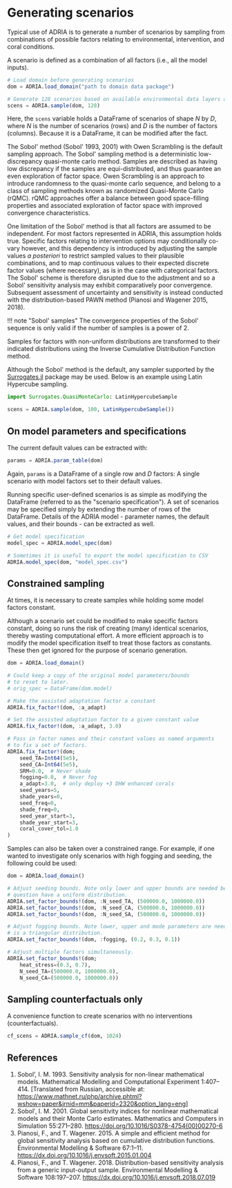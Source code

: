 # Generating scenarios

Typical use of ADRIA is to generate a number of scenarios by sampling from combinations of
possible factors relating to environmental, intervention, and coral conditions.

A scenario is defined as a combination of all factors (i.e., all the model inputs).

```julia
# Load domain before generating scenarios
dom = ADRIA.load_domain("path to domain data package")

# Generate 128 scenarios based on available environmental data layers and model parameters
scens = ADRIA.sample(dom, 128)
```

Here, the `scens` variable holds a DataFrame of scenarios of shape $N$ by $D$, where
$N$ is the number of scenarios (rows) and $D$ is the number of factors (columns).
Because it is a DataFrame, it can be modified after the fact.

The Sobol' method (Sobol' 1993, 2001) with Owen Scrambling is the default sampling approach.
The Sobol' sampling method is a deterministic low-discrepancy quasi-monte carlo method.
Samples are described as having low discrepancy if the samples are equi-distributed, and
thus guarantee an even exploration of factor space. Owen Scrambling is an approach to
introduce randomness to the quasi-monte carlo sequence, and belong to a class of sampling
methods known as randomized Quasi-Monte Carlo (rQMC). rQMC approaches offer a balance
between good space-filling properties and associated exploration of factor space with
improved convergence characteristics.

One limitation of the Sobol' method is that all factors are assumed to be independent.
For most factors represented in ADRIA, this assumption holds true. Specific factors relating
to intervention options may conditionally co-vary however, and this dependency is introduced
by adjusting the sample values _a posteriori_ to restrict sampled values to their plausible
combinations, and to map continuous values to their expected discrete factor
values (where necessary), as is in the case with categorical factors. The Sobol'
scheme is therefore disrupted due to the adjustment and so a Sobol' sensitivity
analysis may exhibit comparatively poor convergence. Subsequent assessment of
uncertainty and sensitivity is instead conducted with the distribution-based
PAWN method (Pianosi and Wagener 2015, 2018).

!!! note "Sobol' samples"
    The convergence properties of the Sobol' sequence is only valid if the number of
    samples is a power of 2.

Samples for factors with non-uniform distributions are transformed to their indicated
distributions using the Inverse Cumulative Distribution Function method.

Although the Sobol' method is the default, any sampler supported by the
[Surrogates.jl](https://github.com/SciML/Surrogates.jl) package may be used.
Below is an example using Latin Hypercube sampling.

```julia
import Surrogates.QuasiMonteCarlo: LatinHypercubeSample

scens = ADRIA.sample(dom, 100, LatinHypercubeSample())
```

## On model parameters and specifications

The current default values can be extracted with:

```julia
params = ADRIA.param_table(dom)
```

Again, `params` is a DataFrame of a single row and $D$ factors:
A single scenario with model factors set to their default values.

Running specific user-defined scenarios is as simple as modifying the DataFrame
(referred to as the "scenario specification"). A set of scenarios may be specified
simply by extending the number of rows of the DataFrame. Details of the ADRIA
model - parameter names, the default values, and their bounds - can be extracted
as well.

```julia
# Get model specification
model_spec = ADRIA.model_spec(dom)

# Sometimes it is useful to export the model specification to CSV
ADRIA.model_spec(dom, "model_spec.csv")
```

## Constrained sampling

At times, it is necessary to create samples while holding some model factors constant.

Although a scenario set could be modified to make specific factors constant, doing so
runs the risk of creating (many) identical scenarios, thereby wasting computational
effort. A more efficient approach is to modify the model specification itself to treat
those factors as constants. These then get ignored for the purpose of scenario
generation.

```julia
dom = ADRIA.load_domain()

# Could keep a copy of the original model parameters/bounds
# to reset to later.
# orig_spec = DataFrame(dom.model)

# Make the assisted adaptation factor a constant
ADRIA.fix_factor!(dom, :a_adapt)

# Set the assisted adaptation factor to a given constant value
ADRIA.fix_factor!(dom, :a_adapt, 3.0)

# Pass in factor names and their constant values as named arguments
# to fix a set of factors.
ADRIA.fix_factor!(dom;
    seed_TA=Int64(5e5),
    seed_CA=Int64(5e5),
    SRM=0.0,  # Never shade
    fogging=0.0,  # Never fog
    a_adapt=3.0,  # only deploy +3 DHW enhanced corals
    seed_years=5,
    shade_years=0,
    seed_freq=0,
    shade_freq=0,
    seed_year_start=3,
    shade_year_start=3,
    coral_cover_tol=1.0
)
```

Samples can also be taken over a constrained range. For example, if one wanted to investigate only
scenarios with high fogging and seeding, the following could be used:

```julia
dom = ADRIA.load_domain()

# Adjust seeding bounds. Note only lower and upper bounds are needed because the factors in
# question have a uniform distribution.
ADRIA.set_factor_bounds!(dom, :N_seed_TA, (500000.0, 1000000.0))
ADRIA.set_factor_bounds!(dom, :N_seed_CA, (500000.0, 1000000.0))
ADRIA.set_factor_bounds!(dom, :N_seed_SA, (500000.0, 1000000.0))

# Adjust fogging bounds. Note lower, upper and mode parameters are needed because it
# is a triangular distribution.
ADRIA.set_factor_bounds!(dom, :fogging, (0.2, 0.3, 0.1))

# Adjust multiple factors simultaneously.
ADRIA.set_factor_bounds!(dom;
    heat_stress=(0.3, 0.7),
    N_seed_TA=(500000.0, 1000000.0),
    N_seed_CA=(500000.0, 1000000.0))
```

## Sampling counterfactuals only

A convenience function to create scenarios with no interventions (counterfactuals).

```julia
cf_scens = ADRIA.sample_cf(dom, 1024)
```

## References

1. Sobol’, I. M. 1993.
   Sensitivity analysis for non-linear mathematical models.
   Mathematical Modelling and Computational Experiment 1:407–414.
   [Translated from Russian, accessible at: https://www.mathnet.ru/php/archive.phtml?wshow=paper&jrnid=mm&paperid=2320&option_lang=eng]
2. Sobol′, I. M. 2001.
   Global sensitivity indices for nonlinear mathematical models and their Monte Carlo estimates.
   Mathematics and Computers in Simulation 55:271–280.
   https://doi.org/10.1016/S0378-4754(00)00270-6
3. Pianosi, F., and T. Wagener. 2015.
   A simple and efficient method for global sensitivity analysis based on cumulative distribution functions.
   Environmental Modelling & Software 67:1–11.
   https://dx.doi.org/10.1016/j.envsoft.2015.01.004
4. Pianosi, F., and T. Wagener. 2018.
   Distribution-based sensitivity analysis from a generic input-output sample.
   Environmental Modelling & Software 108:197–207.
   https://dx.doi.org/10.1016/j.envsoft.2018.07.019
